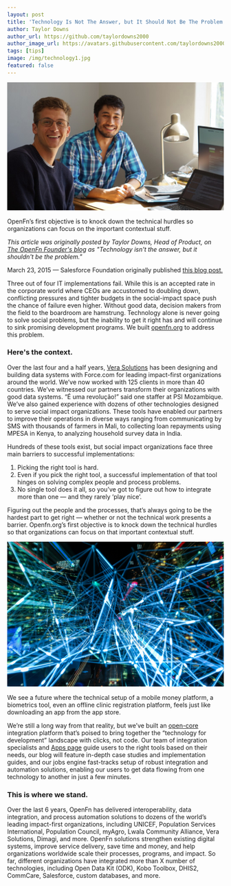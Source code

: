 ```yaml
---
layout: post
title: 'Technology Is Not The Answer, but It Should Not Be The Problem'
author: Taylor Downs
author_url: https://github.com/taylordowns2000
author_image_url: https://avatars.githubusercontent.com/taylordowns2000
tags: [tips]
image: /img/technology1.jpg
featured: false
---
```


![tech1](/img/technology1.jpg)

OpenFn’s first objective is to knock down the technical hurdles so organizations
can focus on the important contextual stuff.

<!--truncate-->

_This article was originally posted by Taylor Downs, Head of Product, on
[The OpenFn Founder's blog](https://medium.com/@taylordowns2000) as "Technology
isn't the answer, but it shouldn't be the problem."_

March 23, 2015 — Salesforce Foundation originally published
[this blog post.](https://www.salesforce.org/technology-isnt-answer-shouldnt-problem/)

Three out of four IT implementations fail. While this is an accepted rate in the
corporate world where CEOs are accustomed to doubling down, conflicting
pressures and tighter budgets in the social-impact space push the chance of
failure even higher. Without good data, decision makers from the field to the
boardroom are hamstrung. Technology alone is never going to solve social
problems, but the inability to get it right has and will continue to sink
promising development programs. We built [openfn.org](http://www.openfn.org) to
address this problem.

### Here's the context.

Over the last four and a half years,
[Vera Solutions](http://www.verasolutions.org/) has been designing and building
data systems with Force.com for leading impact-first organizations around the
world. We’ve now worked with 125 clients in more than 40 countries. We’ve
witnessed our partners transform their organizations with good data systems. “É
uma revolução!” said one staffer at PSI Mozambique. We’ve also gained experience
with dozens of other technologies designed to serve social impact organizations.
These tools have enabled our partners to improve their operations in diverse
ways ranging from communicating by SMS with thousands of farmers in Mali, to
collecting loan repayments using MPESA in Kenya, to analyzing household survey
data in India.

Hundreds of these tools exist, but social impact organizations face three main
barriers to successful implementations:

1. Picking the right tool is hard.
1. Even if you pick the right tool, a successful implementation of that tool
   hinges on solving complex people and process problems.
1. No single tool does it all, so you’ve got to figure out how to integrate more
   than one — and they rarely ‘play nice’.

Figuring out the people and the processes, that’s always going to be the hardest
part to get right — whether or not the technical work presents a barrier.
Openfn.org’s first objective is to knock down the technical hurdles so that
organizations can focus on that important contextual stuff.

![](/img/techpic.jpg)

We see a future where the technical setup of a mobile money platform, a
biometrics tool, even an offline clinic registration platform, feels just like
downloading an app from the app store.

We’re still a long way from that reality, but we’ve built an
[open-core](https://www.openfn.org/pricing#open-source) integration platform
that’s poised to bring together the “technology for development” landscape with
clicks, not code. Our team of integration specialists and
[Apps page](http://openfn.org/apps) guide users to the right tools based on
their needs, our blog will feature in-depth case studies and implementation
guides, and our jobs engine fast-tracks setup of robust integration and
automation solutions, enabling our users to get data flowing from one technology
to another in just a few minutes.

### This is where we stand.

Over the last 6 years, OpenFn has delivered interoperability, data integration,
and process automation solutions to dozens of the world’s leading impact-first
organizations, including UNICEF, Population Services International, Population
Council, myAgro, Lwala Community Alliance, Vera Solutions, Dimagi, and more.
OpenFn solutions strengthen existing digital systems, improve service delivery,
save time and money, and help organizations worldwide scale their processes,
programs, and impact. So far, different organizations have integrated more than
X number of technologies, including Open Data Kit (ODK), Kobo Toolbox, DHIS2,
CommCare, Salesforce, custom databases, and more.
